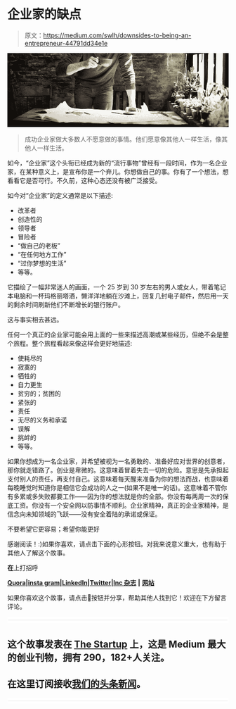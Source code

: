 # 企业家的缺点

> 原文：<https://medium.com/swlh/downsides-to-being-an-entrepreneur-44791dd34e1e>

![](img/401417c3baba2b46c125e9b400ddde97.png)

> 成功企业家做大多数人不愿意做的事情。他们愿意像其他人一样生活，像其他人一样生活。

如今，“企业家”这个头衔已经成为新的“流行事物”曾经有一段时间，作为一名企业家，在某种意义上，是宣布你是一个弃儿。你想做自己的事。你有了一个想法，想看看它是否可行。不久前，这种心态还没有被广泛接受。

如今对“企业家”的定义通常是以下描述:

*   改革者
*   创造性的
*   领导者
*   冒险者
*   “做自己的老板”
*   “在任何地方工作”
*   “过你梦想的生活”
*   等等。

它描绘了一幅非常迷人的画面，一个 25 岁到 30 岁左右的男人或女人，带着笔记本电脑和一杯玛格丽塔酒，懒洋洋地躺在沙滩上，回复几封电子邮件，然后用一天的剩余时间刷新他们不断增长的银行账户。

这与事实相去甚远。

任何一个真正的企业家可能会用上面的一些来描述高潮或某些经历，但绝不会是整个旅程。整个旅程看起来像这样会更好地描述:

*   使耗尽的
*   寂寞的
*   牺牲的
*   自力更生
*   贫穷的；贫困的
*   紧张的
*   责任
*   无尽的义务和承诺
*   误解
*   挑衅的
*   等等。

如果你想成为一名企业家，并希望被视为一名勇敢的、准备好应对世界的创意者，那你就走错路了。创业是卑微的。这意味着冒着失去一切的危险。意思是先承担起支付别人的责任，再支付自己。这意味着每天醒来准备为你的想法而战，也意味着每晚睡觉时知道你是相信它会成功的人之一(如果不是唯一的话)。这意味着不管你有多累或多失败都要工作——因为你的想法就是你的全部。你没有每两周一次的保底工资。你没有一个安全网以防事情不顺利。企业家精神，真正的企业家精神，是信念向未知领域的飞跃——没有安全着陆的承诺或保证。

不要希望它更容易；希望你能更好

感谢阅读！:)如果你喜欢，请点击下面的心形按钮。对我来说意义重大，也有助于其他人了解这个故事。

**在**上打招呼

[**Quora**](https://www.quora.com/profile/Ron-Gibori-1)**|**[**insta gram**](https://www.instagram.com/rgibori/)**|**[**LinkedIn**](https://www.linkedin.com/in/rongibori/)**|**[**Twitter**](https://twitter.com/rongibori)**|**[**Inc 杂志**](https://www.inc.com/author/ron-gibori) **|** [**网站**](http://www.idea-booth.com)

如果你喜欢这个故事，请点击👏按钮并分享，帮助其他人找到它！欢迎在下方留言评论。

![](img/731acf26f5d44fdc58d99a6388fe935d.png)

## 这个故事发表在 [The Startup](https://medium.com/swlh) 上，这是 Medium 最大的创业刊物，拥有 290，182+人关注。

## 在这里订阅接收[我们的头条新闻](http://growthsupply.com/the-startup-newsletter/)。

![](img/731acf26f5d44fdc58d99a6388fe935d.png)